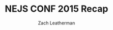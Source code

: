 ---
title: 'NEJS CONF 2015 Recap'
author: Zach Leatherman
layout: post
permalink: /nejsconf/2015/
categories:
tags:
  - external
  - conference
  - organizing
  - nejsconf
external_url: https://nebraskajs.com/2015/nejsconf-2015/
event_date: 'August 7'
---
